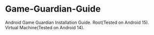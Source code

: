 # Game-Guardian-Guide
Android Game Guardian Installation Guide. Root(Tested on Android 15). Virtual Machine(Tested on Android 14).
